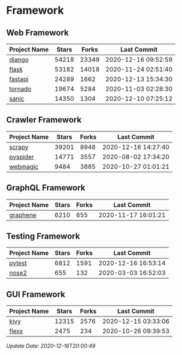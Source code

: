 # Framework

## Web Framework
| Project Name | Stars | Forks | Last Commit |
| ------------ | ----- | ----- | ----------- |
| [django](https://github.com/django/django) | 54218 | 23349 | 2020-12-16 09:52:59 |
| [flask](https://github.com/pallets/flask) | 53182 | 14018 | 2020-11-24 02:51:40 |
| [fastapi](https://github.com/tiangolo/fastapi) | 24289 | 1662 | 2020-12-13 15:34:30 |
| [tornado](https://github.com/tornadoweb/tornado) | 19674 | 5284 | 2020-11-03 02:28:30 |
| [sanic](https://github.com/huge-success/sanic) | 14350 | 1304 | 2020-12-10 07:25:12 |

## Crawler Framework
| Project Name | Stars | Forks | Last Commit |
| ------------ | ----- | ----- | ----------- |
| [scrapy](https://github.com/scrapy/scrapy) | 39201 | 8948 | 2020-12-16 14:27:40 |
| [pyspider](https://github.com/binux/pyspider) | 14771 | 3557 | 2020-08-02 17:34:20 |
| [webmagic](https://github.com/code4craft/webmagic) | 9484 | 3885 | 2020-10-27 01:01:21 |

## GraphQL Framework
| Project Name | Stars | Forks | Last Commit |
| ------------ | ----- | ----- | ----------- |
| [graphene](https://github.com/graphql-python/graphene) | 6210 | 655 | 2020-11-17 16:01:21 |

## Testing Framework
| Project Name | Stars | Forks | Last Commit |
| ------------ | ----- | ----- | ----------- |
| [pytest](https://github.com/pytest-dev/pytest) | 6812 | 1591 | 2020-12-16 16:53:14 |
| [nose2](https://github.com/nose-devs/nose2) | 655 | 132 | 2020-03-03 16:52:03 |

## GUI Framework
| Project Name | Stars | Forks | Last Commit |
| ------------ | ----- | ----- | ----------- |
| [kivy](https://github.com/kivy/kivy) | 12315 | 2576 | 2020-12-15 03:33:06 |
| [flexx](https://github.com/flexxui/flexx) | 2475 | 234 | 2020-10-26 09:39:53 |

*Update Date: 2020-12-16T20:00:49*